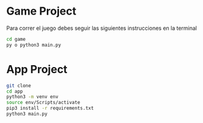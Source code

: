 # Game Project

Para correr el juego debes seguir las siguientes instrucciones en la terminal

```sh
cd game
py o python3 main.py
```

# App Project


```sh
git clone
cd app
python3 -m venv env
source env/Scripts/activate
pip3 install -r requirements.txt
python3 main.py 
```